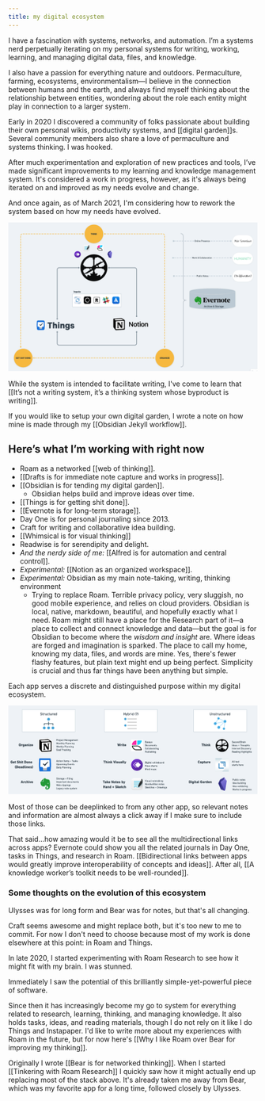 ```yaml
---
title: my digital ecosystem
---
```

I have a fascination with systems, networks, and automation. I’m a systems nerd perpetually iterating on my personal systems for writing, working, learning, and managing digital data, files, and knowledge.

I also have a passion for everything nature and outdoors. Permaculture, farming, ecosystems, environmentalism—I believe in the connection between humans and the earth, and always find myself thinking about the relationship between entities, wondering about the role each entity might play in connection to a larger system.

Early in 2020 I discovered a community of folks passionate about building their own personal wikis, productivity systems, and [[digital garden]]s. Several community members also share a love of permaculture and systems thinking. I was hooked.

After much experimentation and exploration of new practices and tools, I’ve made significant improvements to my learning and knowledge management system. It's considered a work in progress, however, as it's always being iterated on and improved as my needs evolve and change.

And once again, as of March 2021, I'm considering how to rework the system based on how my needs have evolved.

![](/assets/digital-ecosystem-diagram.png)

While the system is intended to facilitate writing, I've come to learn that [[It’s not a writing system, it’s a thinking system whose byproduct is writing]].

If you would like to setup your own digital garden, I wrote a note on how mine is made through my [[Obsidian Jekyll workflow]].

## Here’s what I’m working with right now
* Roam as a networked [[web of thinking]].
* [[Drafts is for immediate note capture and works in progress]].
* [[Obsidian is for tending my digital garden]].
	* Obsidian helps build and improve ideas over time.
* [[Things is for getting shit done]].
* [[Evernote is for long-term storage]].
* Day One is for personal journaling since 2013.
* Craft for writing and collaborative idea building.
* [[Whimsical is for visual thinking]]
* Readwise is for serendipity and delight.
* *And the nerdy side of me:* [[Alfred is for automation and central control]].
* *Experimental:* [[Notion as an organized workspace]].
* *Experimental:* Obsidian as my main note-taking, writing, thinking environment
	* Trying to replace Roam. Terrible privacy policy, very sluggish, no good mobile experience, and relies on cloud providers. Obsidian is local, native, markdown, beautiful, and hopefully exactly what I need. Roam might still have a place for the Research part of it—a place to collect and connect knowledge and data—but the goal is for Obsidian to become where the *wisdom and insight* are. Where ideas are forged and imagination is sparked. The place to call my home, knowing my data, files, and words are mine. Yes, there's fewer flashy features, but plain text might end up being perfect. Simplicity is crucial and thus far things have been anything but simple.

Each app serves a discrete and distinguished purpose within my digital  ecosystem.

![](/assets/digital-ecosystem-apps.png)

Most of those can be deeplinked to from any other app, so relevant notes and information are almost always a click away if I make sure to include those links.

That said...how amazing would it be to see all the multidirectional links across apps? Evernote could show you all the related journals in Day One, tasks in Things, and research in Roam. [[Bidirectional links between apps would greatly improve interoperability of concepts and ideas]]. After all, [[A knowledge worker’s toolkit needs to be well-rounded]].

### Some thoughts on the evolution of this ecosystem
Ulysses was for long form and Bear was for notes, but that's all changing.

Craft seems awesome and might replace both, but it's too new to me to commit. For now I don't need to choose because most of my work is done elsewhere at this point: in Roam and Things.

In late 2020, I started experimenting with Roam Research to see how it might fit with my brain. I was stunned.

Immediately I saw the potential of this brilliantly simple-yet-powerful piece of software.

Since then it has increasingly become my go to system for everything related to research, learning, thinking, and managing knowledge. It also holds tasks, ideas, and reading materials, though I do not rely on it like I do Things and Instapaper. I'd like to write more about my experiences with Roam in the future, but for now here's [[Why I like Roam over Bear for improving my thinking]].

Originally I wrote [[Bear is for networked thinking]]. When I started [[Tinkering with Roam Research]] I quickly saw how it might actually end up replacing most of the stack above. It's already taken me away from Bear, which was my favorite app for a long time, followed closely by Ulysses.
